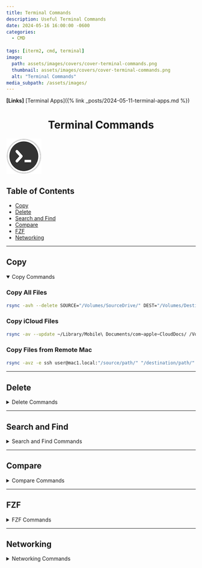 ```yaml
---
title: Terminal Commands
description: Useful Terminal Commands
date: 2024-05-16 16:00:00 -0600
categories:
  - CMD

tags: [iterm2, cmd, terminal]
image:
  path: assets/images/covers/cover-terminal-commands.png
  thumbnail: assets/images/covers/cover-terminal-commands.png
  alt: "Terminal Commands"
media_subpath: /assets/images/
---
```


**[Links]**
[Terminal Apps]({% link _posts/2024-05-11-terminal-apps.md %})

<h1 style="text-align: center;"> Terminal Commands </h1>

![Add plugin](/assets/images/content/terminal-icon.png)

## Table of Contents

- [Copy](#copy)
- [Delete](#delete)
- [Search and Find](#search-and-find)
- [Compare](#compare)
- [FZF](#fzf)
- [Networking](#networking)

---

<h2 id="copy">Copy</h2>
<details open>
<summary>Copy Commands</summary>

<div markdown="1">

### Copy All Files

```bash
rsync -avh --delete SOURCE="/Volumes/SourceDrive/" DEST="/Volumes/DestinationDrive/"
```

### Copy iCloud Files

```bash
rsync -av --update ~/Library/Mobile\ Documents/com~apple~CloudDocs/ /Volumes/ExternalDrive/Backup/
```

### Copy Files from Remote Mac

```bash
rsync -avz -e ssh user@mac1.local:"/source/path/" "/destination/path/"
```

</div>

</details>

---

<h2 id="delete">Delete</h2>
<details>
<summary>Delete Commands</summary>

<div markdown="1">

### Delete Files with Word "python" and Confirm

```bash
find . -type f -name '*python*' -exec rm -i {} \;
```

### Delete All Files Within Current Folder

```bash
rm -rf *
```

### Delete Empty Folder That Ends with a 2

```bash
find . -type d -name '*2' -empty -delete
```

### Delete All Files Including Hidden Files

```bash
find . -mindepth 1 -delete
```

</div>

</details>

---

<h2 id="search-and-find">Search and Find</h2>
<details>
<summary>Search and Find Commands</summary>

<div markdown="1">

### List Full Path for File

```bash
readlink -f filename
```

### Find All .py Files

```bash
find . -type f -name "*.py"
```

### Search for a String

```bash
find . -type f -exec grep --color=always -H "<string>" {} \;
```

### Find Latest Ubuntu Version in Azure

```bash
az vm image list --offer UbuntuServer --publisher Canonical --sku 18.04-LTS --all --output table
```

</div>

</details>

---

<h2 id="compare">Compare</h2>
<details>
<summary>Compare Commands</summary>

<div markdown="1">

### Compare File Trees

```bash
rsync -an --out-format="%M %f" file01.old/ file01.new/
```

</div>

</details>

---

<h2 id="fzf">FZF</h2>
<details>
<summary>FZF Commands</summary>

<div markdown="1">

### Preview with bat

```bash
fzf --preview="bat --color=always {}"
```

### Save Command Line History in ZSH

```bash
source <(fzf --zsh)
HISTFILE=~/.zsh_history
HISTSIZE=10000
SAVEHIST=10000
setopt appendhistory
source .zshrc
```

### Find Folder via FZF

```bash
cd "$(find . -type d | fzf)"
```

</div>

</details>

---

<h2 id="networking">Networking</h2>
<details>
<summary>Networking Commands</summary>

<div markdown="1">

### Scan Network

```bash
nmap -sn 192.168.0.1/24
```

### Check for Open Ports

```bash
nmap <computer>
```

### Output SSL Certificates for a Host

```bash
nmap --script ssl-cert -p 443 <url>
```

### Show Supported TLS and Ciphers

```bash
nmap --script ssl-enum-cipher -p 443 git.home.creative.de
```

### Packet Analyzer with tcpdump

```bash
tcpdump -i en0
tcpdump -i $INTERFACE
tcpdump -i $PORT
# Didn't work on mac:
tcpdump -i 443
```

### Capture Packets for Wireshark

```bash
sudo tcpdump -i en0 port 443 and host 192.168.0.217 -w test.pcap
```

### Network Performance Testing with iperf

#### Listening

```bash
iperf -s -p $PORT
iperf -s -p 6700
```

#### Connecting

```bash
iperf -c 192.168.0.217 -p 6700
```

</div>

</details>
